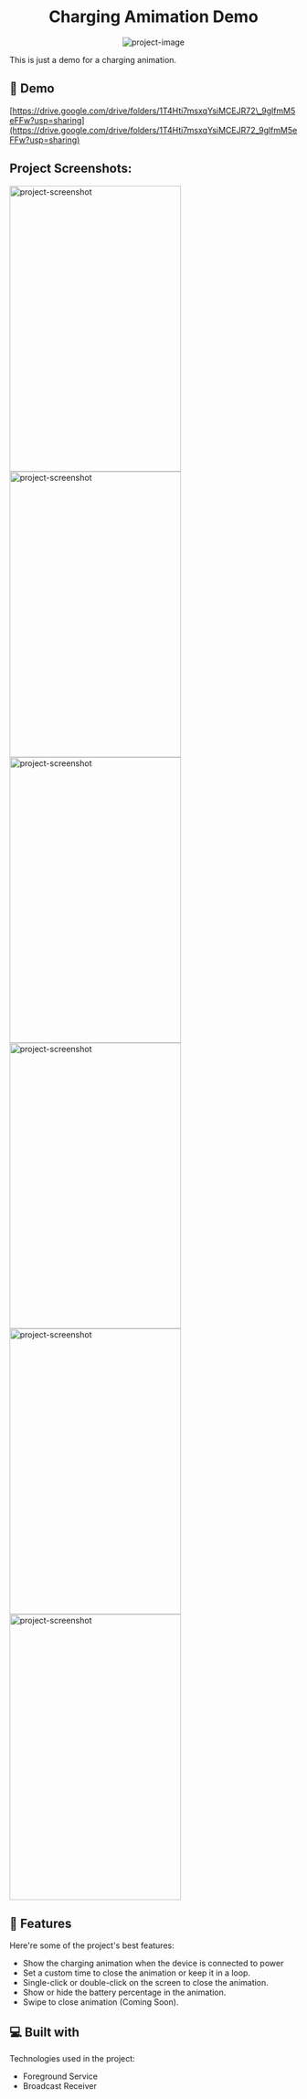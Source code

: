 <h1 align="center" id="title">Charging Amimation Demo</h1>

<p align="center"><img src="https://socialify.git.ci/Shivamj4112/Charging_Animations_Demo/image?language=1&amp;owner=1&amp;name=1&amp;stargazers=1&amp;theme=Light" alt="project-image"></p>

<p id="description">This is just a demo for a charging animation.</p>

<h2>🚀 Demo</h2>

[https://drive.google.com/drive/folders/1T4Hti7msxqYsiMCEJR72\_9glfmM5eFFw?usp=sharing](https://drive.google.com/drive/folders/1T4Hti7msxqYsiMCEJR72_9glfmM5eFFw?usp=sharing)

<h2>Project Screenshots:</h2>

<img src="https://github.com/Shivamj4112/Charging_Animations_Demo/assets/101393149/1bec5a55-382c-4d7c-b68e-a7bf28967323" alt="project-screenshot" width="300" height="500/">

<img src="https://github.com/Shivamj4112/Charging_Animations_Demo/assets/101393149/da15def4-13bf-4cda-b88b-69154101cb55" alt="project-screenshot" width="300" height="500/">

<img src="https://github.com/Shivamj4112/Charging_Animations_Demo/assets/101393149/e2e8d77b-abe9-4768-89f0-33be065116af" alt="project-screenshot" width="300" height="500/">

<img src="https://github.com/Shivamj4112/Charging_Animations_Demo/assets/101393149/1eb19112-ea65-47ac-84c2-0c04738506c7" alt="project-screenshot" width="300" height="500/">

<img src="https://github.com/Shivamj4112/Charging_Animations_Demo/assets/101393149/5fde7315-5f88-4cdd-a58c-71a579c224c4" alt="project-screenshot" width="300" height="500/">

<img src="https://github.com/Shivamj4112/Charging_Animations_Demo/assets/101393149/a69a8b33-159a-4f2f-bdad-fb253dab9e40" alt="project-screenshot" width="300" height="500/">

  
  
<h2>🧐 Features</h2>

Here're some of the project's best features:

*   Show the charging animation when the device is connected to power
*   Set a custom time to close the animation or keep it in a loop.
*   Single-click or double-click on the screen to close the animation.
*   Show or hide the battery percentage in the animation.
*   Swipe to close animation (Coming Soon).

  
  
<h2>💻 Built with</h2>

Technologies used in the project:

*   Foreground Service
*   Broadcast Receiver
